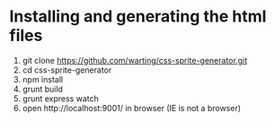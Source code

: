 # Installing and generating the html files

1. git clone https://github.com/warting/css-sprite-generator.git
2. cd css-sprite-generator
3. npm install
4. grunt build
5. grunt express watch
6. open http://localhost:9001/ in browser (IE is not a browser)